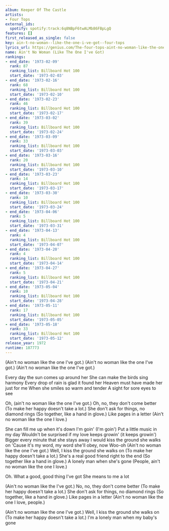```yaml
---
album: Keeper Of The Castle
artists:
- Four Tops
external_ids:
  spotify: spotify:track:6q8NBpF6twALMb86FBpLgQ
features: []
first_released_as_single: false
key: ain-t-no-woman--like-the-one-i-ve-got--four-tops
lyrics_url: https://genius.com/The-four-tops-aint-no-woman-like-the-one-ive-got-lyrics
name: Ain't No Woman (Like The One I've Got)
rankings:
- end_date: '1973-02-09'
  rank: 87
  ranking_list: Billboard Hot 100
  start_date: '1973-02-03'
- end_date: '1973-02-16'
  rank: 68
  ranking_list: Billboard Hot 100
  start_date: '1973-02-10'
- end_date: '1973-02-23'
  rank: 46
  ranking_list: Billboard Hot 100
  start_date: '1973-02-17'
- end_date: '1973-03-02'
  rank: 39
  ranking_list: Billboard Hot 100
  start_date: '1973-02-24'
- end_date: '1973-03-09'
  rank: 33
  ranking_list: Billboard Hot 100
  start_date: '1973-03-03'
- end_date: '1973-03-16'
  rank: 20
  ranking_list: Billboard Hot 100
  start_date: '1973-03-10'
- end_date: '1973-03-23'
  rank: 14
  ranking_list: Billboard Hot 100
  start_date: '1973-03-17'
- end_date: '1973-03-30'
  rank: 10
  ranking_list: Billboard Hot 100
  start_date: '1973-03-24'
- end_date: '1973-04-06'
  rank: 5
  ranking_list: Billboard Hot 100
  start_date: '1973-03-31'
- end_date: '1973-04-13'
  rank: 4
  ranking_list: Billboard Hot 100
  start_date: '1973-04-07'
- end_date: '1973-04-20'
  rank: 4
  ranking_list: Billboard Hot 100
  start_date: '1973-04-14'
- end_date: '1973-04-27'
  rank: 5
  ranking_list: Billboard Hot 100
  start_date: '1973-04-21'
- end_date: '1973-05-04'
  rank: 10
  ranking_list: Billboard Hot 100
  start_date: '1973-04-28'
- end_date: '1973-05-11'
  rank: 17
  ranking_list: Billboard Hot 100
  start_date: '1973-05-05'
- end_date: '1973-05-18'
  rank: 33
  ranking_list: Billboard Hot 100
  start_date: '1973-05-12'
release_year: 1972
runtime: 187773
---
```

(Ain't no woman like the one I've got.)
(Ain't no woman like the one I've got.)
(Ain't no woman like the one I've got.)

Every day the sun comes up around her
She can make the birds sing harmony
Every drop of rain is glad it found her
Heaven must have made her just for me
When she smiles so warm and tender
A sight for sore eyes to see

Oh, (ain't no woman like the one I've got.)
Oh, no, they don't come better
(To make her happy doesn't take a lot.)
She don't ask for things, no diamond rings
(So together, like a hand in glove.)
Like pages in a letter
(Ain't no woman like the one I love.)

She can fill me up when it's down I'm goin' (I'm goin')
Put a little music in my day
Wouldn't be surprised if my love keeps growin' (it keeps growin')
Bigger every minute that she stays away
I would kiss the ground she walks on
'Cause it's my word, my word she'll obey, now
Woo-oh (Ain't no woman like the one I've got.)
Well, I kiss the ground she walks on
(To make her happy doesn't take a lot.)
She's a real good friend right to the end
(So together like a hand in glove.)
A lonely man when she's gone
(People, ain't no woman like the one I love.)

Oh. What a good, good thing I've got
She means to me a lot

(Ain't no woman like the I've got.)
No, no, they don't come better
(To make her happy doesn't take a lot.)
She don't ask for things, no diamond rings
(So together, like a hand in glove.)
Like pages in a letter
(Ain't no woman like the one I love, people.)

(Ain't no woman like the one I've got.)
Well, I kiss the ground she walks on
(To make her happy doesn't take a lot.)
I'm a lonely man when my baby's gone
